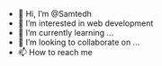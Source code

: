- 👋 Hi, I’m @Samtedh
- 👀 I’m interested in web development
- 🌱 I’m currently learning ...
- 💞️ I’m looking to collaborate on ...
- 📫 How to reach me 

<!---
Samtedh/Samtedh is a ✨ special ✨ repository because its `README.md` (this file) appears on your GitHub profile.
You can click the Preview link to take a look at your changes.
--->
